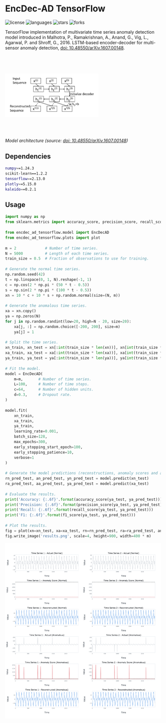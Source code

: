 <style> #zeroclipboard-container { display:none } </style>

# EncDec-AD TensorFlow

![license](https://img.shields.io/github/license/flaviagiammarino/encdec-ad-tensorflow)
![languages](https://img.shields.io/github/languages/top/flaviagiammarino/encdec-ad-tensorflow)
![stars](https://img.shields.io/github/stars/flaviagiammarino/encdec-ad-tensorflow)
![forks](https://img.shields.io/github/forks/flaviagiammarino/encdec-ad-tensorflow)

TensorFlow implementation of multivariate time series anomaly detection model introduced in Malhotra, P., Ramakrishnan, A.,
Anand, G., Vig, L., Agarwal, P. and Shroff, G., 2016. LSTM-based encoder-decoder for multi-sensor anomaly detection,
[doi: 10.48550/arXiv.1607.00148](https://doi.org/10.48550/arXiv.1607.00148).

<img src=diagram.png style="width:60%;margin-top:60px;margin-bottom:50px"/>

*Model architecture (source: [doi: 10.48550/arXiv.1607.00148](https://doi.org/10.48550/arXiv.1607.00148))*

## Dependencies
```bash
numpy==1.24.3
scikit-learn==1.2.2
tensorflow==2.13.0
plotly==5.15.0
kaleido==0.2.1
```
## Usage
```python
import numpy as np
from sklearn.metrics import accuracy_score, precision_score, recall_score, f1_score

from encdec_ad_tensorflow.model import EncDecAD
from encdec_ad_tensorflow.plots import plot

m = 2             # Number of time series.
N = 5000          # Length of each time series.
train_size = 0.5  # Fraction of observations to use for training.

# Generate the normal time series.
np.random.seed(42)
t = np.linspace(0, 1, N).reshape(-1, 1)
c = np.cos(2 * np.pi * (50 * t - 0.5))
s = np.sin(2 * np.pi * (100 * t - 0.5))
xn = 10 * c + 10 * s + np.random.normal(size=(N, m))

# Generate the anomalous time series.
xa = xn.copy()
ya = np.zeros(N)
for j in np.random.randint(low=20, high=N - 20, size=20):
    xa[j, :] = np.random.choice([-200, 200], size=m)
    ya[j] = 1

# Split the time series.
xn_train, xn_test = xn[:int(train_size * len(xn))], xn[int(train_size * len(xn)):]
xa_train, xa_test = xa[:int(train_size * len(xa))], xa[int(train_size * len(xa)):]
ya_train, ya_test = ya[:int(train_size * len(ya))], ya[int(train_size * len(ya)):]

# Fit the model.
model = EncDecAD(
    m=m,       # Number of time series.
    L=100,     # Number of time steps.
    c=64,      # Number of hidden units.
    d=0.3,     # Dropout rate.
)

model.fit(
    xn_train,
    xa_train,
    ya_train,
    learning_rate=0.001,
    batch_size=128,
    max_epochs=300,
    early_stopping_start_epoch=100,
    early_stopping_patience=10,
    verbose=1
)

# Generate the model predictions (reconstructions, anomaly scores and anomaly labels).
rn_pred_test, an_pred_test, yn_pred_test = model.predict(xn_test)
ra_pred_test, aa_pred_test, ya_pred_test = model.predict(xa_test)

# Evaluate the results.
print('Accuracy: {:.6f}'.format(accuracy_score(ya_test, ya_pred_test)))
print('Precision: {:.6f}'.format(precision_score(ya_test, ya_pred_test)))
print('Recall: {:.6f}'.format(recall_score(ya_test, ya_pred_test)))
print('F1: {:.6f}'.format(f1_score(ya_test, ya_pred_test)))

# Plot the results.
fig = plot(xn=xn_test, xa=xa_test, rn=rn_pred_test, ra=ra_pred_test, an=an_pred_test, aa=aa_pred_test, tau=model.tau.numpy())
fig.write_image('results.png', scale=4, height=900, width=400 * m)
```
![results](example/results.png)
